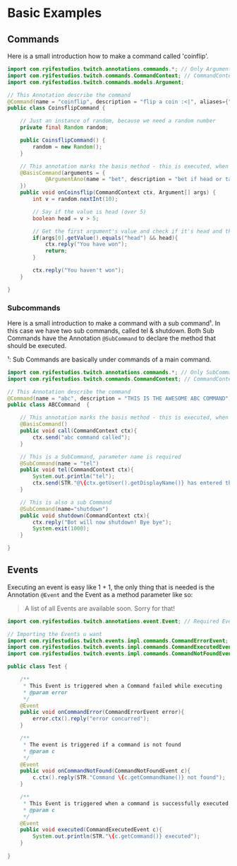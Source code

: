 # Basic Examples

## Commands

Here is a small introduction how to make a command called 'coinflip'.

```java
import com.ryifestudios.twitch.annotations.commands.*; // Only ArgumentAno, BasisCommand and Command are needed
import com.ryifestudios.twitch.commands.CommandContext; // CommandContext is used to reply to a command or get information's like user
import com.ryifestudios.twitch.commands.models.Argument;

// This Annotation describe the command
@Command(name = "coinflip", description = "flip a coin :<|", aliases={"cf"})
public class CoinsflipCommand {

    // Just an instance of random, because we need a random number
    private final Random random;

    public CoinsflipCommand() {
        random = new Random();
    }

    // This annotation marks the basis method - this is executed, when no sub command is entered
    @BasisCommand(arguments = {
            @ArgumentAno(name = "bet", description = "bet if head or tail") // Argument of this base method
    })
    public void onCoinsflip(CommandContext ctx, Argument[] args) {
        int v = random.nextInt(10);

        // Say if the value is head (over 5)
        boolean head = v > 5;

        // Get the first argument's value and check if it's head and the bool head is true then ...
        if(args[0].getValue().equals("head") && head){
            ctx.reply("You have won");
            return;
        }

        ctx.reply("You haven't won");
    }

}
```

### Subcommands

Here is a small introduction to make a command with a sub command¹.
In this case we have two sub commands, called tel & shutdown. Both Sub Commands have the Annotation
`@SubCommand` to declare the method that should be executed.

¹: Sub Commands are basically under commands of a main command.

```java
import com.ryifestudios.twitch.annotations.commands.*; // Only SubCommand, BasisCommand and Command are needed
import com.ryifestudios.twitch.commands.CommandContext; // CommandContext is used to reply to a command or get information's like user

// This Annotation describe the command
@Command(name = "abc", description = "THIS IS THE AWESOME ABC COMMAND")
public class ABCCommand  {

    // This annotation marks the basis method - this is executed, when no valid sub command is entered
    @BasisCommand()
    public void call(CommandContext ctx){
        ctx.send("abc command called");
    }

    // This is a SubCommand, parameter name is required
    @SubCommand(name = "tel")
    public void tel(CommandContext ctx){
        System.out.println("tel");
        ctx.send(STR."@\{ctx.getUser().getDisplayName()} has entered this subcommand.");
    }

    // This is also a sub Command
    @SubCommand(name="shutdown")
    public void shutdown(CommandContext ctx){
        ctx.reply("Bot will now shutdown! Bye bye");
        System.exit(1000);
    }

}
```

## Events

Executing an event is easy like 1 + 1, the only thing that is needed is the Annotation `@Event` and the Event as a method parameter like so:

> A list of all Events are available soon. Sorry for that!

```java
import com.ryifestudios.twitch.annotations.event.Event; // Required Event Annotation 

// Importing the Events u want
import com.ryifestudios.twitch.events.impl.commands.CommandErrorEvent;
import com.ryifestudios.twitch.events.impl.commands.CommandExecutedEvent;
import com.ryifestudios.twitch.events.impl.commands.CommandNotFoundEvent;

public class Test {

    /**
     * This Event is triggered when a Command failed while executing
     * @param error
     */
    @Event
    public void onCommandError(CommandErrorEvent error){
        error.ctx().reply("error concurred");
    }

    /**
     * The event is triggered if a command is not found
     * @param c
     */
    @Event
    public void onCommandNotFound(CommandNotFoundEvent c){
        c.ctx().reply(STR."Command \{c.getCommandName()} not found");
    }

    /**
     * This Event is triggered when a command is successfully executed
     * @param c
     */
    @Event
    public void executed(CommandExecutedEvent c){
        System.out.println(STR."\{c.getCommand()} executed");
    }
    
}
```